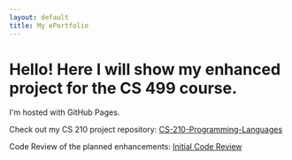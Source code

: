```yaml
---
layout: default
title: My ePortfolio
---
```


# Hello! Here I will show my enhanced project for the CS 499 course.

I'm hosted with GitHub Pages.

Check out my CS 210 project repository: [CS-210-Programming-Languages](https://github.com/hectorgbr/CS-210-Programming-Languages)

Code Review of the planned enhancements: [Initial Code Review](https://youtu.be/s5OdsxbZuW4)
